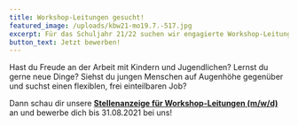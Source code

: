 ```yaml
---
title: Workshop-Leitungen gesucht!
featured_image: /uploads/kbw21-mo19.7.-517.jpg
excerpt: Für das Schuljahr 21/22 suchen wir engagierte Workshop-Leitungen
button_text: Jetzt bewerben!
---
```

Hast du Freude an der Arbeit mit Kindern und Jugendlichen? Lernst du gerne neue Dinge? Siehst du jungen Menschen auf Augenhöhe gegenüber und suchst einen flexiblen, frei einteilbaren Job? 

Dann schau dir unsere [**Stellenanzeige für Workshop-Leitungen (m/w/d)**](https://drive.google.com/file/d/1Kl4Ap58MInfKqXm6xaB_GfopLEi_BbvF/view?usp=sharing) an und bewerbe dich bis 31.08.2021 bei uns!
